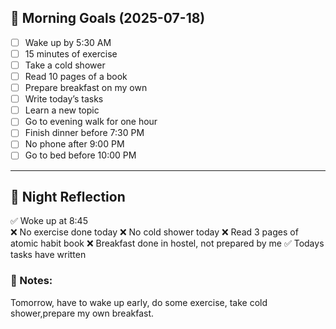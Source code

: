 ## 🌅 Morning Goals (2025-07-18)

- [ ] Wake up by 5:30 AM
- [ ] 15 minutes of exercise
- [ ] Take a cold shower
- [ ] Read 10 pages of a book
- [ ] Prepare breakfast on my own
- [ ] Write today’s tasks
- [ ] Learn a new topic
- [ ] Go to evening walk for one hour
- [ ] Finish dinner before 7:30 PM
- [ ] No phone after 9:00 PM
- [ ] Go to bed before 10:00 PM

---

## 🌇 Night Reflection

✅ Woke up at 8:45  
❌ No exercise done today
❌ No cold shower today
❌ Read 3 pages of atomic habit book
❌ Breakfast done in hostel, not prepared by me
✅ Todays tasks have written


### 🧠 Notes:
Tomorrow, have to wake up early, do some exercise, take cold shower,prepare my own breakfast.
